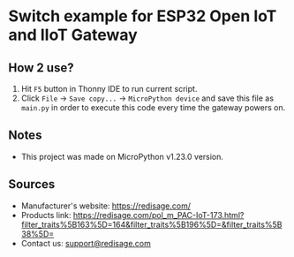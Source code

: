 # Switch example for ESP32 Open IoT and IIoT Gateway

## How 2 use?
1. Hit `F5` button in Thonny IDE to run current script.
2. Click `File` -> `Save copy...` -> `MicroPython device` and save this file as `main.py` in order to execute this code every time the gateway powers on.

## Notes
* This project was made on MicroPython v1.23.0 version.

## Sources
* Manufacturer's website: https://redisage.com/
* Products link: https://redisage.com/pol_m_PAC-IoT-173.html?filter_traits%5B163%5D=164&filter_traits%5B196%5D=&filter_traits%5B38%5D=
* Contact us: support@redisage.com